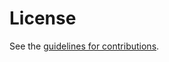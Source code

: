 # License

See the
[guidelines for contributions](https://github.com/josephlhall/draft-dt-iasa20-proposal/blob/master/CONTRIBUTING.md).
